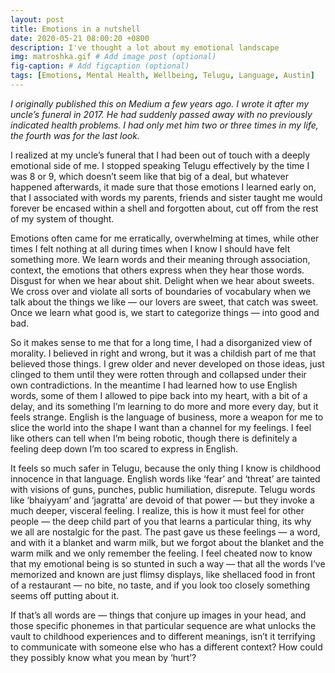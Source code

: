 ```yaml
---
layout: post
title: Emotions in a nutshell
date: 2020-05-21 08:00:20 +0800
description: I've thought a lot about my emotional landscape
img: matroshka.gif # Add image post (optional)
fig-caption: # Add figcaption (optional)
tags: [Emotions, Mental Health, Wellbeing, Telugu, Language, Austin]
---
```


_I originally published this on Medium a few years ago. I wrote it after my uncle’s funeral in 2017. He had suddenly passed away with no previously indicated health problems. I had only met him two or three times in my life, the fourth was for the last look._

I realized at my uncle’s funeral that I had been out of touch with a deeply emotional side of me. I stopped speaking Telugu effectively by the time I was 8 or 9, which doesn’t seem like that big of a deal, but whatever happened afterwards, it made sure that those emotions I learned early on, that I associated with words my parents, friends and sister taught me would forever be encased within a shell and forgotten about, cut off from the rest of my system of thought.

Emotions often came for me erratically, overwhelming at times, while other times I felt nothing at all during times when I know I should have felt something more. We learn words and their meaning through association, context, the emotions that others express when they hear those words. Disgust for when we hear about shit. Delight when we hear about sweets. We cross over and violate all sorts of boundaries of vocabulary when we talk about the things we like — our lovers are sweet, that catch was sweet. Once we learn what good is, we start to categorize things — into good and bad.

So it makes sense to me that for a long time, I had a disorganized view of morality. I believed in right and wrong, but it was a childish part of me that believed those things. I grew older and never developed on those ideas, just clinged to them until they were rotten through and collapsed under their own contradictions. In the meantime I had learned how to use English words, some of them I allowed to pipe back into my heart, with a bit of a delay, and its something I’m learning to do more and more every day, but it feels strange. English is the language of business, more a weapon for me to slice the world into the shape I want than a channel for my feelings. I feel like others can tell when I’m being robotic, though there is definitely a feeling deep down I’m too scared to express in English.

It feels so much safer in Telugu, because the only thing I know is childhood innocence in that language. English words like ‘fear’ and ‘threat’ are tainted with visions of guns, punches, public humiliation, disrepute. Telugu words like ‘bhaiyyam’ and ‘jagratta’ are devoid of that power — but they invoke a much deeper, visceral feeling. I realize, this is how it must feel for other people — the deep child part of you that learns a particular thing, its why we all are nostalgic for the past. The past gave us these feelings — a word, and with it a blanket and warm milk, but we forgot about the blanket and the warm milk and we only remember the feeling. I feel cheated now to know that my emotional being is so stunted in such a way — that all the words I’ve memorized and known are just flimsy displays, like shellaced food in front of a restaurant — no bite, no taste, and if you look too closely something seems off putting about it.

If that’s all words are — things that conjure up images in your head, and those specific phonemes in that particular sequence are what unlocks the vault to childhood experiences and to different meanings, isn’t it terrifying to communicate with someone else who has a different context? How could they possibly know what you mean by ‘hurt’?
